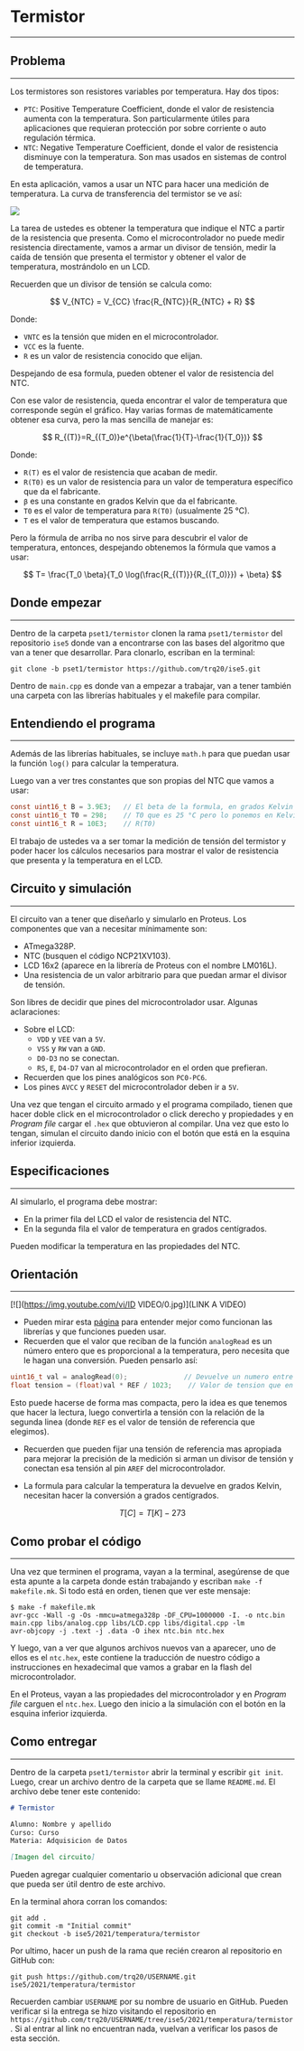 <script type="text/javascript" charset="utf-8" 
src="https://cdn.mathjax.org/mathjax/latest/MathJax.js?config=TeX-AMS-MML_HTMLorMML,
https://vincenttam.github.io/javascripts/MathJaxLocal.js"></script>

# Termistor
---

## Problema
---
Los termistores son resistores variables por temperatura. Hay dos tipos:
- `PTC`: Positive Temperature Coefficient, donde el valor de resistencia aumenta con la temperatura. Son particularmente útiles para aplicaciones que requieran protección por sobre corriente o auto regulación térmica.
- `NTC`: Negative Temperature Coefficient, donde el valor de resistencia disminuye con la temperatura. Son mas usados en sistemas de control de temperatura.

En esta aplicación, vamos a usar un NTC para hacer una medición de temperatura. La curva de transferencia del termistor se ve así:

![](https://images.squarespace-cdn.com/content/v1/5ab541ef70e802ff969fb817/1560975278671-VH9T4JNPSWVM7KKMQN7R/ke17ZwdGBToddI8pDm48kIqK6i8kpAv-mU8h-BPM-B9Zw-zPPgdn4jUwVcJE1ZvWQUxwkmyExglNqGp0IvTJZUJFbgE-7XRK3dMEBRBhUpwnVk7ZqrCag1uAnU7ZS_rtaprZxICTRXZ27_h5u6Sr-yiD--DDRTvrufcM8m58Xi8/ResistancevsTemperature.png)

La tarea de ustedes es obtener la temperatura que indique el NTC a partir de la resistencia que presenta. Como el microcontrolador no puede medir resistencia directamente, vamos a armar un divisor de tensión, medir la caída de tensión que presenta el termistor y obtener el valor de temperatura, mostrándolo en un LCD.

Recuerden que un divisor de tensión se calcula como:

$$
V_{NTC} = V_{CC} \frac{R_{NTC}}{R_{NTC} + R}
$$

Donde: 
- `VNTC` es la tensión que miden en el microcontrolador. 
- `VCC` es la fuente. 
- `R` es un valor de resistencia conocido que elijan. 

Despejando de esa formula, pueden obtener el valor de resistencia del NTC. 

Con ese valor de resistencia, queda encontrar el valor de temperatura que corresponde según el gráfico. Hay varias formas de matemáticamente obtener esa curva, pero la mas sencilla de manejar es:

$$
R_{(T)}=R_{(T_0)}e^{\beta(\frac{1}{T}-\frac{1}{T_0})}
$$

Donde: 
- `R(T)` es el valor de resistencia que acaban de medir.
- `R(T0)` es un valor de resistencia para un valor de temperatura específico que da el fabricante.
- `β` es una constante en grados Kelvin que da el fabricante.
- `T0` es el valor de temperatura para `R(T0)` (usualmente 25 °C).
- `T` es el valor de temperatura que estamos buscando.

Pero la fórmula de arriba no nos sirve para descubrir el valor de temperatura, entonces, despejando obtenemos la fórmula que vamos a usar:

$$
T= \frac{T_0 \beta}{T_0 \log(\frac{R_{(T)}}{R_{(T_0)}}) + \beta}
$$

## Donde empezar
---
Dentro de la carpeta `pset1/termistor` clonen la rama `pset1/termistor` del repositorio `ise5` donde van a encontrarse con las bases del algoritmo que van a tener que desarrollar. Para clonarlo, escriban en la terminal:

```
git clone -b pset1/termistor https://github.com/trq20/ise5.git
```

Dentro de `main.cpp` es donde van a empezar a trabajar, van a tener también una carpeta con las librerías habituales y el makefile para compilar.

## Entendiendo el programa
---
Además de las librerías habituales, se incluye `math.h` para que puedan usar la función `log()` para calcular la temperatura.

Luego van a ver tres constantes que son propias del NTC que vamos a usar:

```c
const uint16_t B = 3.9E3;	// El beta de la formula, en grados Kelvin
const uint16_t T0 = 298;	// T0 que es 25 °C pero lo ponemos en Kelvin
const uint16_t R = 10E3;	// R(T0)
```

El trabajo de ustedes va a ser tomar la medición de tensión del termistor y poder hacer los cálculos necesarios para mostrar el valor de resistencia que presenta y la temperatura en el LCD.

## Circuito y simulación
---
El circuito van a tener que diseñarlo y simularlo en Proteus. Los componentes que van a necesitar mínimamente son:
- ATmega328P.
- NTC (busquen el código NCP21XV103).
- LCD 16x2 (aparece en la librería de Proteus con el nombre LM016L).
- Una resistencia de un valor arbitrario para que puedan armar el divisor de tensión.

Son libres de decidir que pines del microcontrolador usar. Algunas aclaraciones:
- Sobre el LCD:
  - `VDD` y `VEE` van a `5V`.
  - `VSS` y `RW` van a `GND`.
  - `D0-D3` no se conectan.
  - `RS`, `E`, `D4-D7` van al microcontrolador en el orden que prefieran.
- Recuerden que los pines analógicos son `PC0-PC6`.
- Los pines `AVCC` y `RESET` del microcontrolador deben ir a `5V`.

Una vez que tengan el circuito armado y el programa compilado, tienen que hacer doble click en el microcontrolador o click derecho y propiedades y en *Program file* cargar el `.hex` que obtuvieron al compilar. Una vez que esto lo tengan, simulan el circuito dando inicio con el botón que está en la esquina inferior izquierda.

## Especificaciones
---
Al simularlo, el programa debe mostrar: 
- En la primer fila del LCD el valor de resistencia del NTC.
- En la segunda fila el valor de temperatura en grados centígrados.

Pueden modificar la temperatura en las propiedades del NTC.

## Orientación
---

[![](https://img.youtube.com/vi/ID VIDEO/0.jpg)](LINK A VIDEO)

- Pueden mirar esta [página](../../../guides/libraries/) para entender mejor como funcionan las librerías y que funciones pueden usar.  
- Recuerden que el valor que reciban de la función `analogRead` es un número entero que es proporcional a la temperatura, pero necesita que le hagan una conversión. Pueden pensarlo así:

```c
uint16_t val = analogRead(0);			   // Devuelve un numero entre 0 y 1023
float tension = (float)val * REF / 1023;	// Valor de tension que en el pin
```

Esto puede hacerse de forma mas compacta, pero la idea es que tenemos que hacer la lectura, luego convertirla a tensión con la relación de la segunda linea (donde `REF` es el valor de tensión de referencia que elegimos). 

- Recuerden que pueden fijar una tensión de referencia mas apropiada para mejorar la precisión de la medición si arman un divisor de tensión y conectan esa tensión al pin `AREF` del microcontrolador.

- La formula para calcular la temperatura la devuelve en grados Kelvin, necesitan hacer la conversión a grados centígrados.

$$
T[C] = T[K]-273
$$

## Como probar el código
---
Una vez que terminen el programa, vayan a la terminal, asegúrense de que esta apunte a la carpeta donde están trabajando y escriban `make -f makefile.mk`. Si todo está en orden, tienen que ver este mensaje:

```
$ make -f makefile.mk
avr-gcc -Wall -g -Os -mmcu=atmega328p -DF_CPU=1000000 -I. -o ntc.bin main.cpp libs/analog.cpp libs/LCD.cpp libs/digital.cpp -lm
avr-objcopy -j .text -j .data -O ihex ntc.bin ntc.hex
```

Y luego, van a ver que algunos archivos nuevos van a aparecer, uno de ellos es el `ntc.hex`, este contiene la traducción de nuestro código a instrucciones en hexadecimal que vamos a grabar en la flash del microcontrolador.

En el Proteus, vayan a las propiedades del microcontrolador y en *Program file* carguen el `ntc.hex`. Luego den inicio a la simulación con el botón en la esquina inferior izquierda.

## Como entregar
---
Dentro de la carpeta `pset1/termistor` abrir la terminal y escribir `git init`. Luego, crear un archivo dentro de la carpeta que se llame `README.md`. El archivo debe tener este contenido:

```markdown
# Termistor

Alumno: Nombre y apellido
Curso: Curso
Materia: Adquisicion de Datos

[Imagen del circuito]
```

Pueden agregar cualquier comentario u observación adicional que crean que pueda ser útil dentro de este archivo.

En la terminal ahora corran los comandos:

```
git add .
git commit -m "Initial commit"
git checkout -b ise5/2021/temperatura/termistor
```

Por ultimo, hacer un push de la rama que recién crearon al repositorio en GitHub con:

```
git push https://github.com/trq20/USERNAME.git ise5/2021/temperatura/termistor
```

Recuerden cambiar `USERNAME` por su nombre de usuario en GitHub. Pueden verificar si la entrega se hizo visitando el repositorio en `https://github.com/trq20/USERNAME/tree/ise5/2021/temperatura/termistor`. Si al entrar al link no encuentran nada, vuelvan a verificar los pasos de esta sección.

